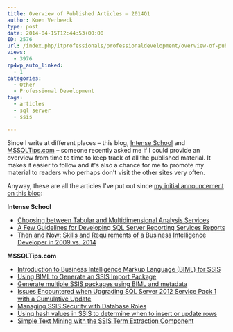 ```yaml
---
title: Overview of Published Articles – 2014Q1
author: Koen Verbeeck
type: post
date: 2014-04-15T12:44:53+00:00
ID: 2576
url: /index.php/itprofessionals/professionaldevelopment/overview-of-published-articles-2014q1/
views:
  - 3976
rp4wp_auto_linked:
  - 1
categories:
  - Other
  - Professional Development
tags:
  - articles
  - sql server
  - ssis

---
```

Since I write at different places &#8211; this blog, [Intense School][1] and [MSSQLTips.com][2] &#8211; someone recently asked me if I could provide an overview from time to time to keep track of all the published material. It makes it easier to follow and it's also a chance for me to promote my material to readers who perhaps don't visit the other sites very often.

Anyway, these are all the articles I've put out since [my initial announcement on this blog][3]:

**Intense School**

  * [Choosing between Tabular and Multidimensional Analysis Services][4]
  * [A Few Guidelines for Developing SQL Server Reporting Services Reports][5]
  * [Then and Now: Skills and Requirements of a Business Intelligence Developer in 2009 vs. 2014][6]

**MSSQLTips.com**

  * [Introduction to Business Intelligence Markup Language (BIML) for SSIS][7]
  * [Using BIML to Generate an SSIS Import Package][8]
  * [Generate multiple SSIS packages using BIML and metadata][9]
  * [Issues Encountered when Upgrading SQL Server 2012 Service Pack 1 with a Cumulative Update][10]
  * [Managing SSIS Security with Database Roles][11]
  * [Using hash values in SSIS to determine when to insert or update rows][12]
  * [Simple Text Mining with the SSIS Term Extraction Component][13]

 [1]: http://www.intenseschool.com/
 [2]: http://www.mssqltips.com/
 [3]: /index.php/itprofessionals/professionaldevelopment/the-times-they-are-a/
 [4]: http://resources.intenseschool.com/choosing-between-tabular-and-multidimensional-analysis-services/
 [5]: http://resources.intenseschool.com/a-few-guidelines-for-developing-reporting-services-reports/
 [6]: http://resources.intenseschool.com/then-now-skills-requir-business-intell-dev-2009-2014/
 [7]: http://www.mssqltips.com/sqlservertip/3094/introduction-to-business-intelligence-markup-language-(biml)-for-ssis/
 [8]: http://www.mssqltips.com/sqlservertip/3115/using-biml-to-generate-an-ssis-import-package/
 [9]: http://www.mssqltips.com/sqlservertip/3124/generate-multiple-ssis-packages-using-biml-and-metadata/
 [10]: http://www.mssqltips.com/sqlservertip/3125/issues-encountered-when-upgrading-sql-server-2012-service-pack-1-with-a-cumulative-update/
 [11]: http://www.mssqltips.com/sqlservertip/3153/managing-ssis-security-with-database-roles/
 [12]: http://www.mssqltips.com/sqlservertip/3170/using-hash-values-in-ssis-to-determine-when-to-insert-or-update-rows/
 [13]: http://www.mssqltips.com/sqlservertip/3194/simple-text-mining-with-the-ssis-term-extraction-component/